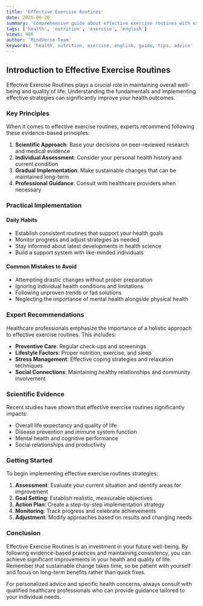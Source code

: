 ```yaml
---
title: 'Effective Exercise Routines'
date: 2025-06-20
summary: 'Comprehensive guide about effective exercise routines with expert insights and practical advice.'
tags: ['health', 'nutrition', 'exercise', 'english']
views: 986
author: 'MindVerse Team'
keywords: 'health, nutrition, exercise, english, guide, tips, advice'
---
```

## Introduction to Effective Exercise Routines

Effective Exercise Routines plays a crucial role in maintaining overall well-being and quality of life. Understanding the fundamentals and implementing effective strategies can significantly improve your health outcomes.

### Key Principles

When it comes to effective exercise routines, experts recommend following these evidence-based principles:

1. **Scientific Approach**: Base your decisions on peer-reviewed research and medical evidence
2. **Individual Assessment**: Consider your personal health history and current condition
3. **Gradual Implementation**: Make sustainable changes that can be maintained long-term
4. **Professional Guidance**: Consult with healthcare providers when necessary

### Practical Implementation

#### Daily Habits
- Establish consistent routines that support your health goals
- Monitor progress and adjust strategies as needed
- Stay informed about latest developments in health science
- Build a support system with like-minded individuals

#### Common Mistakes to Avoid
- Attempting drastic changes without proper preparation
- Ignoring individual health conditions and limitations
- Following unproven trends or fad solutions
- Neglecting the importance of mental health alongside physical health

### Expert Recommendations

Healthcare professionals emphasize the importance of a holistic approach to effective exercise routines. This includes:

- **Preventive Care**: Regular check-ups and screenings
- **Lifestyle Factors**: Proper nutrition, exercise, and sleep
- **Stress Management**: Effective coping strategies and relaxation techniques
- **Social Connections**: Maintaining healthy relationships and community involvement

### Scientific Evidence

Recent studies have shown that effective exercise routines significantly impacts:
- Overall life expectancy and quality of life
- Disease prevention and immune system function
- Mental health and cognitive performance
- Social relationships and productivity

### Getting Started

To begin implementing effective exercise routines strategies:

1. **Assessment**: Evaluate your current situation and identify areas for improvement
2. **Goal Setting**: Establish realistic, measurable objectives
3. **Action Plan**: Create a step-by-step implementation strategy
4. **Monitoring**: Track progress and celebrate achievements
5. **Adjustment**: Modify approaches based on results and changing needs

### Conclusion

Effective Exercise Routines is an investment in your future well-being. By following evidence-based practices and maintaining consistency, you can achieve significant improvements in your health and quality of life. Remember that sustainable change takes time, so be patient with yourself and focus on long-term benefits rather than quick fixes.

For personalized advice and specific health concerns, always consult with qualified healthcare professionals who can provide guidance tailored to your individual needs.
